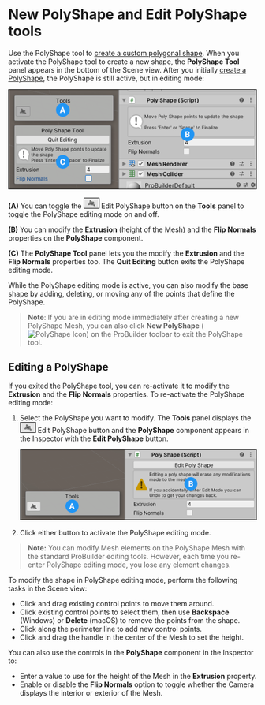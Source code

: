 # New PolyShape and Edit PolyShape tools

Use the PolyShape tool to [create a custom polygonal shape](workflow-create-polyshape.md). When you activate the PolyShape tool to create a new shape, the **PolyShape Tool** panel appears in the bottom of the Scene view. After you initially [create a PolyShape](workflow-create-polyshape.md), the PolyShape is still active, but in editing mode:

![The PolyShape tool in editing mode](images/Experimental_PolyShapeInspector.png) 

**(A)** You can toggle the ![](images/icons/tlbx-icon-polyshape.png) Edit PolyShape button on the **Tools** panel to toggle the PolyShape editing mode on and off.

**(B)** You can modify the **Extrusion** (height of the Mesh) and the **Flip Normals** properties on the **PolyShape** component.

**(C)** The **PolyShape Tool** panel lets you the modify the **Extrusion** and the **Flip Normals** properties too. The **Quit Editing** button exits the PolyShape editing mode.

While the PolyShape editing mode is active, you can also modify the base shape by adding, deleting, or moving any of the points that define the PolyShape.

>  **Note**: If you are in editing mode immediately after creating a new PolyShape Mesh, you can also click **New PolyShape** (![PolyShape Icon](images/icons/NewPolyShape.png)) on the ProBuilder toolbar to exit the PolyShape tool.




## Editing a PolyShape

If you exited the PolyShape tool, you can re-activate it to modify the **Extrusion** and the **Flip Normals** properties. To re-activate the PolyShape editing mode: 

1. Select the PolyShape you want to modify. The **Tools** panel displays the ![](images/icons/tlbx-icon-polyshape.png) Edit PolyShape button and the **PolyShape** component appears in the Inspector with the **Edit PolyShape** button.

	![The Tools panel in the Scene view (A) and the PolyShape component in the Inspector](images/Experimental_PolyShapeInspector-edit.png)

2. Click either button to activate the PolyShape editing mode.

> **Note:** You can modify Mesh elements on the PolyShape Mesh with the standard ProBuilder editing tools. However, each time you re-enter PolyShape editing mode, you lose any element changes.

To modify the shape in PolyShape editing mode, perform the following tasks in the Scene view:

- Click and drag existing control points to move them around.
- Click existing control points to select them, then use **Backspace** (Windows) or **Delete** (macOS) to remove the points from the shape.
- Click along the perimeter line to add new control points.
- Click and drag the handle in the center of the Mesh to set the height.

You can also use the controls in the **PolyShape** component in the Inspector to:

- Enter a value to use for the height of the Mesh in the **Extrusion** property.
- Enable or disable the **Flip Normals** option to toggle whether the Camera displays the interior or exterior of the Mesh.

